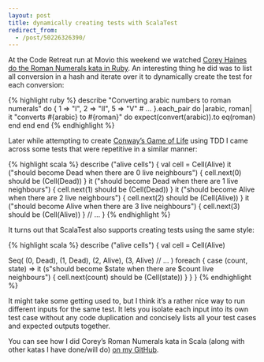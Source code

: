 ```yaml
---
layout: post
title: dynamically creating tests with ScalaTest
redirect_from:
  - /post/50226326390/
---
```


At the Code Retreat run at Movio this weekend we watched [Corey Haines do the
Roman Numerals kata in Ruby](http://www.youtube.com/watch?v=vX-Yym7166Y). An
interesting thing he did was to list all conversion in a hash and iterate over
it to dynamically create the test for each conversion:

{% highlight ruby %}
describe "Converting arabic numbers to roman numerals" do
  {
    1 => "I",
    2 => "II",
    5 => "V"
    # ...
  }.each_pair do |arabic, roman|
    it "converts #{arabic} to #{roman}" do
      expect(convert(arabic)).to eq(roman)
    end
  end
end
{% endhighlight %}

Later while attempting to create [Conway’s Game of
Life](http://en.wikipedia.org/wiki/Conway's_Game_of_Life) using TDD I came
across some tests that were repetitive in a similar manner:

{% highlight scala %}
describe ("alive cells") {
  val cell = Cell(Alive)
  it ("should become Dead when there are 0 live neighbours") {
    cell.next(0) should be (Cell(Dead))
  }
  it ("should become Dead when there are 1 live neighbours") {
    cell.next(1) should be (Cell(Dead))
  }
  it ("should become Alive when there are 2 live neighbours") {
    cell.next(2) should be (Cell(Alive))
  }
  it ("should become Alive when there are 3 live neighbours") {
    cell.next(3) should be (Cell(Alive))
  }
  // ...
}
{% endhighlight %}

It turns out that ScalaTest also supports creating tests using the same style:

{% highlight scala %}
describe ("alive cells") {
  val cell = Cell(Alive)

  Seq(
    (0, Dead),
    (1, Dead),
    (2, Alive),
    (3, Alive)
    // ...
  ) foreach { case (count, state) =>
    it (s"should become $state when there are $count live neighbours") {
      cell.next(count) should be (Cell(state))
    }
  }
}
{% endhighlight %}

It might take some getting used to, but I think it’s a rather nice way to run
different inputs for the same test. It lets you isolate each input into its own
test case without any code duplication and concisely lists all your test cases
and expected outputs together.

You can see how I did Corey’s Roman Numerals kata in Scala (along with other
katas I have done/will do) [on my GitHub](https://github.com/echojc/scala-kata).

